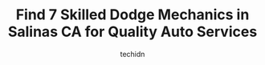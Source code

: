 ---
layout: ampstory
image: https://images.unsplash.com/photo-1577732024748-f6ba00087e33?ixlib=rb-4.0.3&ixid=MnwxMjA3fDB8MHxwaG90by1wYWdlfHx8fGVufDB8fHx8&auto=format&fit=crop&w=640&h=853&q=80
author: techidn
featured: false
description: Discover the 7 best Dodge Mechanic in Salinas CA, USA and ensure your vehicle receives the highest quality of care. These trusted professionals are known for their skill, knowledge, and dedi
title: Find 7 Skilled Dodge Mechanics in Salinas CA for Quality Auto Services
cover:
   title: Find 7 Skilled Dodge Mechanics in Salinas CA for Quality Auto Services
   subtitle: Rickpate
   background: https://images.unsplash.com/photo-1577732024748-f6ba00087e33?ixlib=rb-4.0.3&ixid=MnwxMjA3fDB8MHxwaG90by1wYWdlfHx8fGVufDB8fHx8&auto=format&fit=crop&w=640&h=853&q=80

pages: 
 - layout: thirds
   top: <h1>#1 Gomez Auto Repair</h1>
   bottom: "<p>So I reached out to a few shops and Gomez Auto Repair was quick to respond and offer a good rate for labor. I have a set of rear brakes and rotors and needed a shop to ta</p>"
   background: https://www.knot35.com/toplist/wp-content/uploads/2023/06/best-dodge-mechanic-1-in-salinas-ca-1685837112.jpeg
   backgroundblur: true
 - layout: thirds
   top: <h1>#2 A1 AUTOMOTIVE</h1>
   bottom: "<p>1299 N Main St, Salinas, CA 93906, United States</p>"
   background: https://www.knot35.com/toplist/wp-content/uploads/2023/06/best-dodge-mechanic-2-in-salinas-ca-1685837112.jpeg
   cta:
      link: https://www.knot35.com/toplist/find-7-skilled-dodge-mechanics-in-salinas-ca-for-quality-auto-services/
      text: Find 7 Skilled Dodge Mechanics in Salinas CA for Quality Auto Services
 - layout: thirds
   top: <h1>#3 Mons Auto Repair</h1>
   bottom: "<p>227 Commission St, Salinas, CA 93901, United States</p>"
   background: https://www.knot35.com/toplist/wp-content/uploads/2023/06/best-dodge-mechanic-3-in-salinas-ca-1685837113.jpeg
   cta:
      link: https://www.knot35.com/toplist/find-7-skilled-dodge-mechanics-in-salinas-ca-for-quality-auto-services/
      text: Find 7 Skilled Dodge Mechanics in Salinas CA for Quality Auto Services
 - layout: thirds
   top: <h1>#4 Dick Adams Automotive</h1>
   bottom: "<p>242 Griffin St, Salinas, CA 93901, United States</p>"
   background: https://images.unsplash.com/photo-1615749413727-825b59a857b5?ixlib=rb-4.0.3&ixid=MnwxMjA3fDB8MHxwaG90by1wYWdlfHx8fGVufDB8fHx8&auto=format&fit=crop&w=640&h=853&q=80
   cta:
      link: https://www.knot35.com/toplist/find-7-skilled-dodge-mechanics-in-salinas-ca-for-quality-auto-services/
      text: Find 7 Skilled Dodge Mechanics in Salinas CA for Quality Auto Services
 - layout: thirds
   top: <h1>#5 European Auto</h1>
   bottom: "<p>276 E Market St suite b, Salinas, CA 93901, United States</p>"
   background: https://images.unsplash.com/photo-1608501821300-4f99e58bba77?ixlib=rb-4.0.3&ixid=MnwxMjA3fDB8MHxwaG90by1wYWdlfHx8fGVufDB8fHx8&auto=format&fit=crop&w=640&h=853&q=80
   cta:
      link: https://www.knot35.com/toplist/find-7-skilled-dodge-mechanics-in-salinas-ca-for-quality-auto-services/
      text: Find 7 Skilled Dodge Mechanics in Salinas CA for Quality Auto Services
 - layout: thirds
   top: <h1>#6 B&G Auto Repair and Transmissions</h1>
   bottom: "<p>638 E Market St, Salinas, CA 93905, United States</p>"
   background: https://images.unsplash.com/photo-1524169358666-79f22534bc6e?ixlib=rb-4.0.3&ixid=MnwxMjA3fDB8MHxwaG90by1wYWdlfHx8fGVufDB8fHx8&auto=format&fit=crop&w=640&h=853&q=80
   cta:
      link: https://www.knot35.com/toplist/find-7-skilled-dodge-mechanics-in-salinas-ca-for-quality-auto-services/
      text: Find 7 Skilled Dodge Mechanics in Salinas CA for Quality Auto Services
 - layout: thirds
   top: <h1>#7 Alexs Auto Repair</h1>
   bottom: "<p>341 W Market St A, Salinas, CA 93901, United States</p>"
   background: https://images.unsplash.com/photo-1564951434112-64d74cc2a2d7?ixlib=rb-4.0.3&ixid=MnwxMjA3fDB8MHxwaG90by1wYWdlfHx8fGVufDB8fHx8&auto=format&fit=crop&w=640&h=853&q=80
   cta:
      link: https://www.knot35.com/toplist/find-7-skilled-dodge-mechanics-in-salinas-ca-for-quality-auto-services/
      text: Find 7 Skilled Dodge Mechanics in Salinas CA for Quality Auto Services
 - layout: thirds
   middle: Continue reading...
   background: https://images.unsplash.com/photo-1536745287225-21d689278fd1?ixlib=rb-4.0.3&ixid=MnwxMjA3fDB8MHxwaG90by1wYWdlfHx8fGVufDB8fHx8&auto=format&fit=crop&w=640&h=853&q=80
   cta:
      link: https://www.knot35.com/toplist/find-7-skilled-dodge-mechanics-in-salinas-ca-for-quality-auto-services/
      text: Find 7 Skilled Dodge Mechanics in Salinas CA for Quality Auto Services
      
---